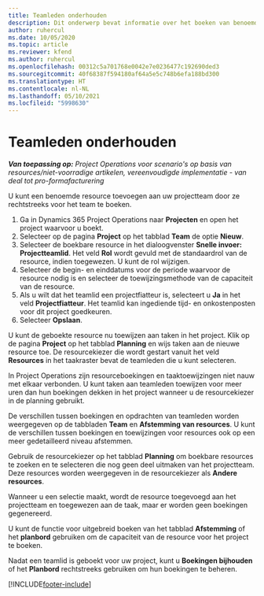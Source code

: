```yaml
---
title: Teamleden onderhouden
description: Dit onderwerp bevat informatie over het boeken van benoemde resources aan projectteams en het toewijzen hiervan aan taken.
author: ruhercul
ms.date: 10/05/2020
ms.topic: article
ms.reviewer: kfend
ms.author: ruhercul
ms.openlocfilehash: 00312c5a701768e0042e7e0236477c192690ded3
ms.sourcegitcommit: 40f68387f594180af64a5e5c748b6efa188bd300
ms.translationtype: HT
ms.contentlocale: nl-NL
ms.lasthandoff: 05/10/2021
ms.locfileid: "5998630"
---
```

# <a name="maintain-team-members"></a>Teamleden onderhouden

_**Van toepassing op:** Project Operations voor scenario's op basis van resources/niet-voorradige artikelen, vereenvoudigde implementatie - van deal tot pro-formafacturering_

U kunt een benoemde resource toevoegen aan uw projectteam door ze rechtstreeks voor het team te boeken.

1. Ga in Dynamics 365 Project Operations naar **Projecten** en open het project waarvoor u boekt.
2. Selecteer op de pagina **Project** op het tabblad **Team** de optie **Nieuw**. 
3. Selecteer de boekbare resource in het dialoogvenster **Snelle invoer: Projectteamlid**. Het veld **Rol** wordt gevuld met de standaardrol van de resource, indien toegewezen. U kunt de rol wijzigen. 
4. Selecteer de begin- en einddatums voor de periode waarvoor de resource nodig is en selecteer de toewijzingsmethode van de capaciteit van de resource. 
5. Als u wilt dat het teamlid een projectfiatteur is, selecteert u **Ja** in het veld **Projectfiatteur**. Het teamlid kan ingediende tijd- en onkostenposten voor dit project goedkeuren. 
6. Selecteer **Opslaan**.

U kunt de geboekte resource nu toewijzen aan taken in het project. Klik op de pagina **Project** op het tabblad **Planning** en wijs taken aan de nieuwe resource toe. De resourcekiezer die wordt gestart vanuit het veld **Resources** in het taakraster bevat de teamleden die u kunt selecteren.


In Project Operations zijn resourceboekingen en taaktoewijzingen niet nauw met elkaar verbonden. U kunt taken aan teamleden toewijzen voor meer uren dan hun boekingen dekken in het project wanneer u de resourcekiezer in de planning gebruikt.

De verschillen tussen boekingen en opdrachten van teamleden worden weergegeven op de tabbladen **Team** en **Afstemming van resources**. U kunt de verschillen tussen boekingen en toewijzingen voor resources ook op een meer gedetailleerd niveau afstemmen.

Gebruik de resourcekiezer op het tabblad **Planning** om boekbare resources te zoeken en te selecteren die nog geen deel uitmaken van het projectteam. Deze resources worden weergegeven in de resourcekiezer als **Andere resources**.

Wanneer u een selectie maakt, wordt de resource toegevoegd aan het projectteam en toegewezen aan de taak, maar er worden geen boekingen gegenereerd.

U kunt de functie voor uitgebreid boeken van het tabblad **Afstemming** of het **planbord** gebruiken om de capaciteit van de resource voor het project te boeken.

Nadat een teamlid is geboekt voor uw project, kunt u **Boekingen bijhouden** of het **Planbord** rechtstreeks gebruiken om hun boekingen te beheren.


[!INCLUDE[footer-include](../includes/footer-banner.md)]